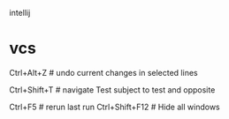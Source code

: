 intellij

# vcs

Ctrl+Alt+Z # undo current changes in selected lines

Ctrl+Shift+T # navigate Test subject to test and opposite

Ctrl+F5 # rerun last run
Ctrl+Shift+F12 # Hide all windows
